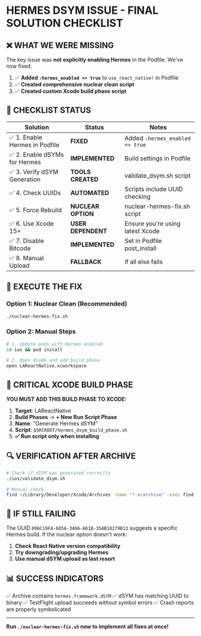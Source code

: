 # HERMES DSYM ISSUE - FINAL SOLUTION CHECKLIST

## ❌ WHAT WE WERE MISSING

The key issue was **not explicitly enabling Hermes** in the Podfile. We've now fixed:

1. ✅ **Added `:hermes_enabled => true`** to `use_react_native!` in Podfile
2. ✅ **Created comprehensive nuclear clean script**
3. ✅ **Created custom Xcode build phase script**

## 🔧 CHECKLIST STATUS

| Solution                       | Status             | Notes                            |
| ------------------------------ | ------------------ | -------------------------------- |
| ✅ 1. Enable Hermes in Podfile | **FIXED**          | Added `:hermes_enabled => true`  |
| ✅ 2. Enable dSYMs for Hermes  | **IMPLEMENTED**    | Build settings in Podfile        |
| ✅ 3. Verify dSYM Generation   | **TOOLS CREATED**  | validate_dsym.sh script          |
| ✅ 4. Check UUIDs              | **AUTOMATED**      | Scripts include UUID checking    |
| ✅ 5. Force Rebuild            | **NUCLEAR OPTION** | nuclear-hermes-fix.sh script     |
| ✅ 6. Use Xcode 15+            | **USER DEPENDENT** | Ensure you're using latest Xcode |
| ✅ 7. Disable Bitcode          | **IMPLEMENTED**    | Set in Podfile post_install      |
| ✅ 8. Manual Upload            | **FALLBACK**       | If all else fails                |

## 🚀 EXECUTE THE FIX

### Option 1: Nuclear Clean (Recommended)

```bash
./nuclear-hermes-fix.sh
```

### Option 2: Manual Steps

```bash
# 1. Update pods with Hermes enabled
cd ios && pod install

# 2. Open Xcode and add build phase
open LAReactNative.xcworkspace
```

## 🎯 CRITICAL XCODE BUILD PHASE

**YOU MUST ADD THIS BUILD PHASE TO XCODE:**

1. **Target**: LAReactNative
2. **Build Phases** → **+ New Run Script Phase**
3. **Name**: "Generate Hermes dSYM"
4. **Script**: `$SRCROOT/hermes_dsym_build_phase.sh`
5. **✅ Run script only when installing**

## 🔍 VERIFICATION AFTER ARCHIVE

```bash
# Check if dSYM was generated correctly
./ios/validate_dsym.sh

# Manual check
find ~/Library/Developer/Xcode/Archives -name "*.xcarchive" -exec find {} -name "hermes.framework.dSYM" \;
```

## 🎲 IF STILL FAILING

The UUID `096C19FA-605A-3466-A61B-35AB18279B13` suggests a specific Hermes build. If the nuclear option doesn't work:

1. **Check React Native version compatibility**
2. **Try downgrading/upgrading Hermes**
3. **Use manual dSYM upload as last resort**

## 📊 SUCCESS INDICATORS

✅ Archive contains `hermes.framework.dSYM`
✅ dSYM has matching UUID to binary
✅ TestFlight upload succeeds without symbol errors
✅ Crash reports are properly symbolicated

---

**Run `./nuclear-hermes-fix.sh` now to implement all fixes at once!**
